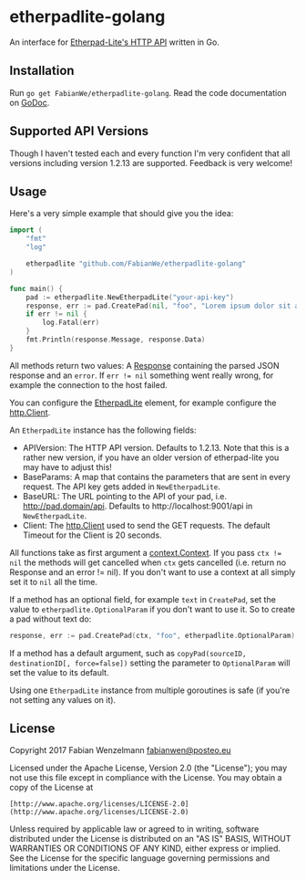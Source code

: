 # etherpadlite-golang
An interface for [Etherpad-Lite's HTTP API](https://github.com/ether/etherpad-lite/wiki/HTTP-API) written in Go.

## Installation
Run `go get FabianWe/etherpadlite-golang`.
Read the code documentation on [GoDoc](https://godoc.org/github.com/FabianWe/etherpadlite-golang).
## Supported API Versions
Though I haven't tested each and every function I'm very confident that all versions including version 1.2.13 are supported. Feedback is very welcome!

## Usage
Here's a very simple example that should give you the idea:
```go
import (
	"fmt"
	"log"

	etherpadlite "github.com/FabianWe/etherpadlite-golang"
)

func main() {
	pad := etherpadlite.NewEtherpadLite("your-api-key")
	response, err := pad.CreatePad(nil, "foo", "Lorem ipsum dolor sit amet.")
	if err != nil {
		log.Fatal(err)
	}
	fmt.Println(response.Message, response.Data)
}
```
All methods return two values: A [Response](https://godoc.org/github.com/FabianWe/etherpadlite-golang#Response) containing the parsed JSON response and an `error`. If `err != nil` something went really wrong, for example the connection to the host failed.

You can configure the [EtherpadLite](https://godoc.org/github.com/FabianWe/etherpadlite-golang#EtherpadLite) element, for example configure the [http.Client](https://golang.org/pkg/net/http/#Client).

An `EtherpadLite` instance has the following fields:

 - APIVersion: The HTTP API version. Defaults to 1.2.13. Note that this is a rather new version, if you have an older version of etherpad-lite you may have to adjust this!
 - BaseParams: A map that contains the parameters that are sent in every request. The API key gets added in `NewEtherpadLite`.
 - BaseURL: The URL pointing to the API of your pad, i.e. http://pad.domain/api. Defaults to http://localhost:9001/api in `NewEtherpadLite`.
 - Client: The [http.Client](https://golang.org/pkg/net/http/#Client) used to send the GET requests. The default Timeout for the Client is 20 seconds.

All functions take as first argument a [context.Context](https://golang.org/pkg/context/#Context). If you pass `ctx != nil` the methods will get cancelled when `ctx` gets cancelled (i.e. return no Response and an error != nil). If you don't want to use a context at all simply set it to `nil` all the time.

If a method has an optional field, for example `text` in `CreatePad`, set the value to `etherpadlite.OptionalParam` if you don't want to use it. So to create a pad without text do:
```go
response, err := pad.CreatePad(ctx, "foo", etherpadlite.OptionalParam)
```
If a method has a default argument, such as `copyPad(sourceID, destinationID[, force=false])` setting the parameter to `OptionalParam` will set the value to its default.

Using one `EtherpadLite` instance from multiple goroutines is safe (if you're not setting any values on it).
## License
Copyright 2017 Fabian Wenzelmann <fabianwen@posteo.eu>

Licensed under the Apache License, Version 2.0 (the "License");
you may not use this file except in compliance with the License.
You may obtain a copy of the License at

    [http://www.apache.org/licenses/LICENSE-2.0](http://www.apache.org/licenses/LICENSE-2.0)

Unless required by applicable law or agreed to in writing, software
distributed under the License is distributed on an "AS IS" BASIS,
WITHOUT WARRANTIES OR CONDITIONS OF ANY KIND, either express or implied.
See the License for the specific language governing permissions and
limitations under the License.
